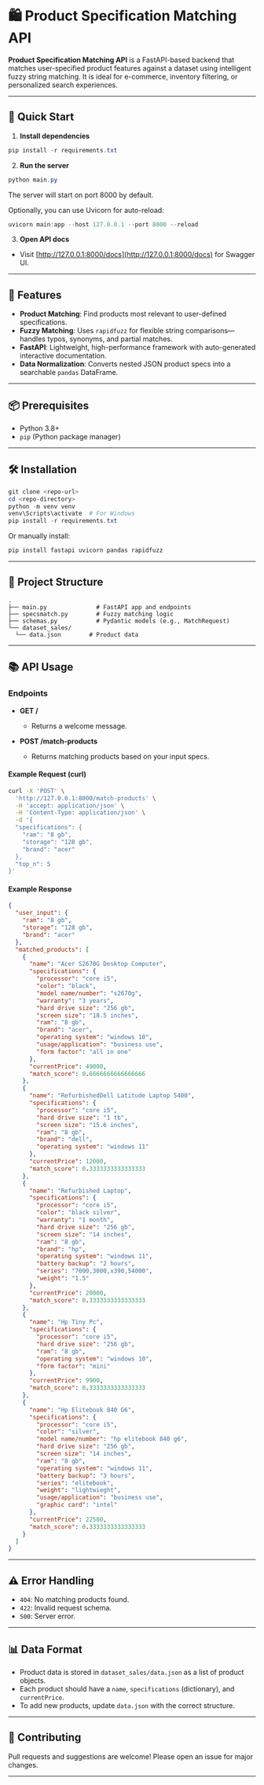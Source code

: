 
# 🛍️ Product Specification Matching API

**Product Specification Matching API** is a FastAPI-based backend that matches user-specified product features against a dataset using intelligent fuzzy string matching. It is ideal for e-commerce, inventory filtering, or personalized search experiences.

---

## 📝 Quick Start


1. **Install dependencies**
  ```powershell
  pip install -r requirements.txt
  ```
2. **Run the server**
  ```powershell
  python main.py
  ```
  The server will start on port 8000 by default.
   
  Optionally, you can use Uvicorn for auto-reload:
  ```powershell
  uvicorn main:app --host 127.0.0.1 --port 8000 --reload
  ```
3. **Open API docs**
  - Visit [http://127.0.0.1:8000/docs](http://127.0.0.1:8000/docs) for Swagger UI.

---


## 🚀 Features

- **Product Matching**: Find products most relevant to user-defined specifications.
- **Fuzzy Matching**: Uses `rapidfuzz` for flexible string comparisons—handles typos, synonyms, and partial matches.
- **FastAPI**: Lightweight, high-performance framework with auto-generated interactive documentation.
- **Data Normalization**: Converts nested JSON product specs into a searchable `pandas` DataFrame.

---


## 📦 Prerequisites

- Python 3.8+
- `pip` (Python package manager)

---


## 🛠️ Installation

```powershell
git clone <repo-url>
cd <repo-directory>
python -m venv venv
venv\Scripts\activate  # For Windows
pip install -r requirements.txt
```

Or manually install:

```powershell
pip install fastapi uvicorn pandas rapidfuzz
```

---


## 📁 Project Structure

```
.
├── main.py              # FastAPI app and endpoints
├── specsmatch.py        # Fuzzy matching logic
├── schemas.py           # Pydantic models (e.g., MatchRequest)
└── dataset_sales/
  └── data.json        # Product data
```

---


## 📚 API Usage


### Endpoints

- **GET /**
  - Returns a welcome message.

- **POST /match-products**
  - Returns matching products based on your input specs.

#### Example Request (curl)

```bash
curl -X 'POST' \
  'http://127.0.0.1:8000/match-products' \
  -H 'accept: application/json' \
  -H 'Content-Type: application/json' \
  -d '{
  "specifications": {
    "ram": "8 gb",
    "storage": "128 gb",
    "brand": "acer"
  },
  "top_n": 5
}'
```

#### Example Response

```json
{
  "user_input": {
    "ram": "8 gb",
    "storage": "128 gb",
    "brand": "acer"
  },
  "matched_products": [
    {
      "name": "Acer S2670G Desktop Computer",
      "specifications": {
        "processor": "core i5",
        "color": "black",
        "model name/number": "s2670g",
        "warranty": "3 years",
        "hard drive size": "256 gb",
        "screen size": "18.5 inches",
        "ram": "8 gb",
        "brand": "acer",
        "operating system": "windows 10",
        "usage/application": "business use",
        "form factor": "all in one"
      },
      "currentPrice": 49000,
      "match_score": 0.6666666666666666
    },
    {
      "name": "RefurbishedDell Latitude Laptop 5400",
      "specifications": {
        "processor": "core i5",
        "hard drive size": "1 tb",
        "screen size": "15.6 inches",
        "ram": "8 gb",
        "brand": "dell",
        "operating system": "windows 11"
      },
      "currentPrice": 12000,
      "match_score": 0.3333333333333333
    },
    {
      "name": "Refurbished Laptop",
      "specifications": {
        "processor": "core i5",
        "color": "black silver",
        "warranty": "1 month",
        "hard drive size": "256 gb",
        "screen size": "14 inches",
        "ram": "8 gb",
        "brand": "hp",
        "operating system": "windows 11",
        "battery backup": "2 hours",
        "series": "7000,3000,x390,54000",
        "weight": "1.5"
      },
      "currentPrice": 20000,
      "match_score": 0.3333333333333333
    },
    {
      "name": "Hp Tiny Pc",
      "specifications": {
        "processor": "core i5",
        "hard drive size": "256 gb",
        "ram": "8 gb",
        "operating system": "windows 10",
        "form factor": "mini"
      },
      "currentPrice": 9900,
      "match_score": 0.3333333333333333
    },
    {
      "name": "Hp Elitebook 840 G6",
      "specifications": {
        "processor": "core i5",
        "color": "silver",
        "model name/number": "hp elitebook 840 g6",
        "hard drive size": "256 gb",
        "screen size": "14 inches",
        "ram": "8 gb",
        "operating system": "windows 11",
        "battery backup": "3 hours",
        "series": "elitebook",
        "weight": "lightwieght",
        "usage/application": "business use",
        "graphic card": "intel"
      },
      "currentPrice": 22500,
      "match_score": 0.3333333333333333
    }
  ]
}
```

---


## ⚠️ Error Handling

- `404`: No matching products found.
- `422`: Invalid request schema.
- `500`: Server error.

---

## 📊 Data Format

- Product data is stored in `dataset_sales/data.json` as a list of product objects.
- Each product should have a `name`, `specifications` (dictionary), and `currentPrice`.
- To add new products, update `data.json` with the correct structure.

---

## 🤝 Contributing

Pull requests and suggestions are welcome! Please open an issue for major changes.

---
